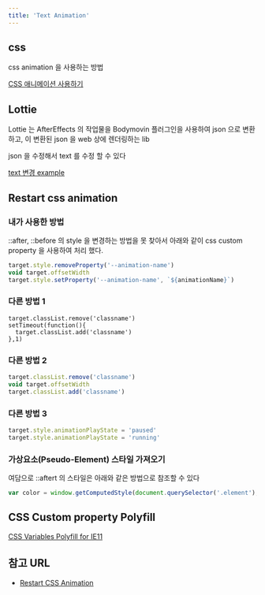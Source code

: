 ```yaml
---
title: 'Text Animation'
---
```


## css

css animation 을 사용하는 방법

[CSS 애니메이션 사용하기](https://developer.mozilla.org/ko/docs/Web/CSS/CSS_Animations/Using_CSS_animations)

## Lottie

Lottie 는 AfterEffects 의 작업물을 Bodymovin 플러그인을 사용하여 json 으로 변환하고, 이 변환된 json 을 web 상에 렌더링하는 lib

json 을 수정해서 text 를 수정 할 수 있다

[text 변경 example](https://codepen.io/airnan/pen/ZLVJmq)

## Restart css animation

### 내가 사용한 방법

::after, ::before 의 style 을 변경하는 방법을 못 찾아서 아래와 같이 css custom property 을 사용하여 처리 했다.

```javascript
target.style.removeProperty('--animation-name')
void target.offsetWidth
target.style.setProperty('--animation-name', `${animationName}`)
```

### 다른 방법 1

```
target.classList.remove('classname')
setTimeout(function(){
  target.classList.add('classname')
},1)
```

### 다른 방법 2

```javascript
target.classList.remove('classname')
void target.offsetWidth
target.classList.add('classname')
```

### 다른 방법 3

```javascript
target.style.animationPlayState = 'paused'
target.style.animationPlayState = 'running'
```

### 가상요소(Pseudo-Element) 스타일 가져오기

여담으로 ::aftert 의 스타일은 아래와 같은 방법으로 참조할 수 있다

```javascript
var color = window.getComputedStyle(document.querySelector('.element'), ':before').getPropertyValue('color')
```

## CSS Custom property Polyfill

[CSS Variables Polyfill for IE11](https://github.com/nuxodin/ie11CustomProperties)

## 참고 URL

-   [Restart CSS Animation](https://css-tricks.com/restart-css-animation/)
